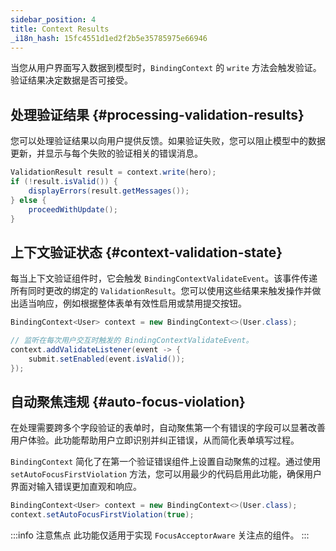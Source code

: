 ```yaml
---
sidebar_position: 4
title: Context Results
_i18n_hash: 15fc4551d1ed2f2b5e35785975e66946
---
```

当您从用户界面写入数据到模型时，`BindingContext` 的 `write` 方法会触发验证。验证结果决定数据是否可接受。

## 处理验证结果 {#processing-validation-results}

您可以处理验证结果以向用户提供反馈。如果验证失败，您可以阻止模型中的数据更新，并显示与每个失败的验证相关的错误消息。

```java
ValidationResult result = context.write(hero);
if (!result.isValid()) {
    displayErrors(result.getMessages());
} else {
    proceedWithUpdate();
}
```

<!-- vale off -->
## 上下文验证状态 {#context-validation-state}
<!-- vale on -->

每当上下文验证组件时，它会触发 `BindingContextValidateEvent`。该事件传递所有同时更改的绑定的 `ValidationResult`。您可以使用这些结果来触发操作并做出适当响应，例如根据整体表单有效性启用或禁用提交按钮。

```java
BindingContext<User> context = new BindingContext<>(User.class);

// 监听在每次用户交互时触发的 BindingContextValidateEvent。
context.addValidateListener(event -> {
    submit.setEnabled(event.isValid());
});
```

## 自动聚焦违规 {#auto-focus-violation}

在处理需要跨多个字段验证的表单时，自动聚焦第一个有错误的字段可以显著改善用户体验。此功能帮助用户立即识别并纠正错误，从而简化表单填写过程。

`BindingContext` 简化了在第一个验证错误组件上设置自动聚焦的过程。通过使用 `setAutoFocusFirstViolation` 方法，您可以用最少的代码启用此功能，确保用户界面对输入错误更加直观和响应。

```java
BindingContext<User> context = new BindingContext<>(User.class);
context.setAutoFocusFirstViolation(true);
```

:::info 注意焦点
此功能仅适用于实现 `FocusAcceptorAware` 关注点的组件。
:::

